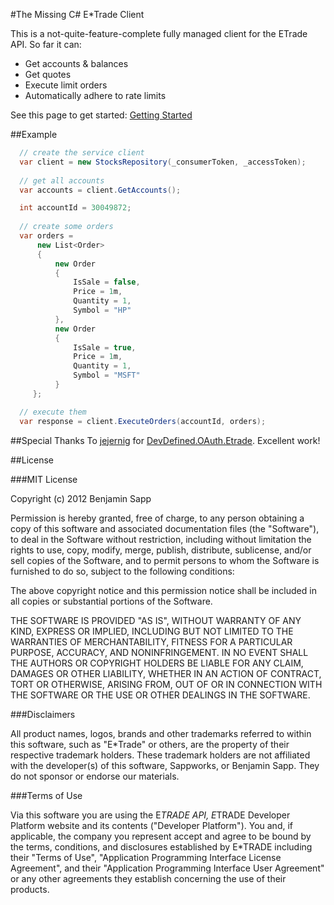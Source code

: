 #The Missing C# E*Trade Client

This is a not-quite-feature-complete fully managed client for the ETrade API.  So far it can:
 - Get accounts & balances
 - Get quotes
 - Execute limit orders
 - Automatically adhere to rate limits

See this page to get started:  [Getting Started](https://github.com/bmsapp/sappworks.stocks.public/wiki/Getting-Started)

##Example
```csharp
  // create the service client
  var client = new StocksRepository(_consumerToken, _accessToken);
  
  // get all accounts
  var accounts = client.GetAccounts();
```

```csharp
  int accountId = 30049872;
  
  // create some orders
  var orders = 
      new List<Order>
      {
          new Order
          {
              IsSale = false,
              Price = 1m,
              Quantity = 1,
              Symbol = "HP"
          },
          new Order
          {
              IsSale = true,
              Price = 1m,
              Quantity = 1,
              Symbol = "MSFT"
          }
     }; 

  // execute them
  var response = client.ExecuteOrders(accountId, orders);
```

##Special Thanks
To [jejernig](http://stackoverflow.com/users/616499/jejernig) for [DevDefined.OAuth.Etrade](https://github.com/jejernig/DevDefined.OAuth---Etrade/network).  Excellent work!

##License

###MIT License

Copyright (c) 2012 Benjamin Sapp

Permission is hereby granted, free of charge, to any person obtaining a copy
of this software and associated documentation files (the "Software"), to deal
in the Software without restriction, including without limitation the rights
to use, copy, modify, merge, publish, distribute, sublicense, and/or sell
copies of the Software, and to permit persons to whom the Software is
furnished to do so, subject to the following conditions:

The above copyright notice and this permission notice shall be included in
all copies or substantial portions of the Software.

THE SOFTWARE IS PROVIDED "AS IS", WITHOUT WARRANTY OF ANY KIND, EXPRESS OR
IMPLIED, INCLUDING BUT NOT LIMITED TO THE WARRANTIES OF MERCHANTABILITY,
FITNESS FOR A PARTICULAR PURPOSE, ACCURACY, AND NONINFRINGEMENT. IN NO EVENT 
SHALL THE AUTHORS OR COPYRIGHT HOLDERS BE LIABLE FOR ANY CLAIM, DAMAGES OR 
OTHER LIABILITY, WHETHER IN AN ACTION OF CONTRACT, TORT OR OTHERWISE, 
ARISING FROM, OUT OF OR IN CONNECTION WITH THE SOFTWARE OR THE USE OR OTHER 
DEALINGS IN	THE SOFTWARE.

###Disclaimers 

All product names, logos, brands and other trademarks referred to within this
software, such as "E*Trade" or others, are the property of their 
respective trademark holders. These trademark holders are not affiliated with 
the developer(s) of this software, Sappworks, or Benjamin Sapp. They do not 
sponsor or endorse our materials.

###Terms of Use

Via this software you are using the E*TRADE API, E*TRADE Developer Platform 
website and its contents ("Developer Platform").  You and, if applicable, the 
company you represent accept and agree to be bound 	by the terms, conditions, 
and disclosures established by E*TRADE including their "Terms of Use", 
"Application Programming Interface License Agreement", and their "Application 
Programming Interface User Agreement" or any other agreements they establish 
concerning the use of their products.

